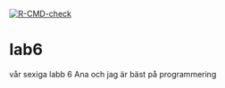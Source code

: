 [![R-CMD-check](https://github.com/ketchup-boy/lab_6/actions/workflows/R-CMD-check.yaml/badge.svg)](https://github.com/ketchup-boy/lab_6/actions/workflows/R-CMD-check.yaml)

# lab6
vår sexiga labb 6 Ana och jag är bäst på programmering 

